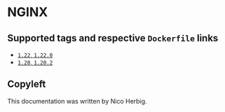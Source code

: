 # NGINX

## Supported tags and respective `Dockerfile` links

 * [`1.22`, `1.22.0`](https://github.com/nicoherbigio/docker-nginx/blob/main/1.22/debian/default/Dockerfile)
 * [`1.20`, `1.20.2`](https://github.com/nicoherbigio/docker-nginx/blob/main/1.20/debian/default/Dockerfile)

## Copyleft

This documentation was written by Nico Herbig.
